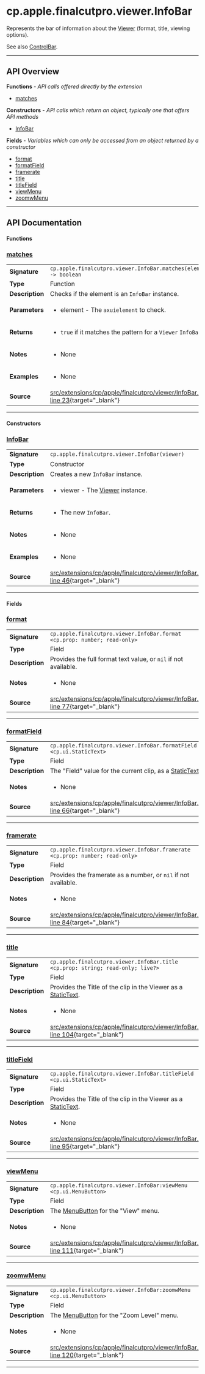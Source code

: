 # cp.apple.finalcutpro.viewer.InfoBar

Represents the bar of information about the [Viewer](cp.apple.finalcutpro.viewer.Viewer.md) (format, title, viewing options).

See also [ControlBar](cp.apple.finalcutpro.viewer.ControlBar.md).

---

## API Overview
**Functions** - _API calls offered directly by the extension_
 * [matches](#matches)

**Constructors** - _API calls which return an object, typically one that offers API methods_
 * [InfoBar](#infobar)

**Fields** - _Variables which can only be accessed from an object returned by a constructor_
 * [format](#format)
 * [formatField](#formatfield)
 * [framerate](#framerate)
 * [title](#title)
 * [titleField](#titlefield)
 * [viewMenu](#viewmenu)
 * [zoomwMenu](#zoomwmenu)


---

## API Documentation

#### Functions


### [matches](#matches)

|                                             |                                                                                     |
| --------------------------------------------|-------------------------------------------------------------------------------------|
| **Signature**                               | `cp.apple.finalcutpro.viewer.InfoBar.matches(element) -> boolean`                                                                    |
| **Type**                                    | Function                                                                     |
| **Description**                             | Checks if the element is an `InfoBar` instance.                                                                     |
| **Parameters**                              | <ul><li>element       - The `axuielement` to check.</li></ul> |
| **Returns**                                 | <ul><li>`true` if it matches the pattern for a `Viewer` `InfoBar`.</li></ul>          |
| **Notes**                                   | <ul><li>None</li></ul> |
| **Examples**                                | <ul><li>None</li></ul> |
| **Source**                                  | [src/extensions/cp/apple/finalcutpro/viewer/InfoBar.lua line 23](https://github.com/CommandPost/CommandPost/blob/develop/src/extensions/cp/apple/finalcutpro/viewer/InfoBar.lua#L23){target="_blank"} |

---

#### Constructors


### [InfoBar](#infobar)

|                                             |                                                                                     |
| --------------------------------------------|-------------------------------------------------------------------------------------|
| **Signature**                               | `cp.apple.finalcutpro.viewer.InfoBar(viewer)`                                                                    |
| **Type**                                    | Constructor                                                                     |
| **Description**                             | Creates a new `InfoBar` instance.                                                                     |
| **Parameters**                              | <ul><li>viewer       - The [Viewer](cp.apple.finalcutpro.viewer.Viewer.md) instance.</li></ul> |
| **Returns**                                 | <ul><li>The new `InfoBar`.</li></ul>          |
| **Notes**                                   | <ul><li>None</li></ul> |
| **Examples**                                | <ul><li>None</li></ul> |
| **Source**                                  | [src/extensions/cp/apple/finalcutpro/viewer/InfoBar.lua line 46](https://github.com/CommandPost/CommandPost/blob/develop/src/extensions/cp/apple/finalcutpro/viewer/InfoBar.lua#L46){target="_blank"} |

---

#### Fields


### [format](#format)

|                                             |                                                                                     |
| --------------------------------------------|-------------------------------------------------------------------------------------|
| **Signature**                               | `cp.apple.finalcutpro.viewer.InfoBar.format <cp.prop: number; read-only>`                                                                    |
| **Type**                                    | Field                                                                     |
| **Description**                             | Provides the full format text value, or `nil` if not available.                                                                     |
| **Notes**                                   | <ul><li>None</li></ul> |
| **Source**                                  | [src/extensions/cp/apple/finalcutpro/viewer/InfoBar.lua line 77](https://github.com/CommandPost/CommandPost/blob/develop/src/extensions/cp/apple/finalcutpro/viewer/InfoBar.lua#L77){target="_blank"} |

---


### [formatField](#formatfield)

|                                             |                                                                                     |
| --------------------------------------------|-------------------------------------------------------------------------------------|
| **Signature**                               | `cp.apple.finalcutpro.viewer.InfoBar.formatField <cp.ui.StaticText>`                                                                    |
| **Type**                                    | Field                                                                     |
| **Description**                             | The "Field" value for the current clip, as a [StaticText](cp.ui.StaticText.md)                                                                     |
| **Notes**                                   | <ul><li>None</li></ul> |
| **Source**                                  | [src/extensions/cp/apple/finalcutpro/viewer/InfoBar.lua line 66](https://github.com/CommandPost/CommandPost/blob/develop/src/extensions/cp/apple/finalcutpro/viewer/InfoBar.lua#L66){target="_blank"} |

---


### [framerate](#framerate)

|                                             |                                                                                     |
| --------------------------------------------|-------------------------------------------------------------------------------------|
| **Signature**                               | `cp.apple.finalcutpro.viewer.InfoBar.framerate <cp.prop: number; read-only>`                                                                    |
| **Type**                                    | Field                                                                     |
| **Description**                             | Provides the framerate as a number, or `nil` if not available.                                                                     |
| **Notes**                                   | <ul><li>None</li></ul> |
| **Source**                                  | [src/extensions/cp/apple/finalcutpro/viewer/InfoBar.lua line 84](https://github.com/CommandPost/CommandPost/blob/develop/src/extensions/cp/apple/finalcutpro/viewer/InfoBar.lua#L84){target="_blank"} |

---


### [title](#title)

|                                             |                                                                                     |
| --------------------------------------------|-------------------------------------------------------------------------------------|
| **Signature**                               | `cp.apple.finalcutpro.viewer.InfoBar.title <cp.prop: string; read-only; live?>`                                                                    |
| **Type**                                    | Field                                                                     |
| **Description**                             | Provides the Title of the clip in the Viewer as a [StaticText](cp.ui.StaticText.md).                                                                     |
| **Notes**                                   | <ul><li>None</li></ul> |
| **Source**                                  | [src/extensions/cp/apple/finalcutpro/viewer/InfoBar.lua line 104](https://github.com/CommandPost/CommandPost/blob/develop/src/extensions/cp/apple/finalcutpro/viewer/InfoBar.lua#L104){target="_blank"} |

---


### [titleField](#titlefield)

|                                             |                                                                                     |
| --------------------------------------------|-------------------------------------------------------------------------------------|
| **Signature**                               | `cp.apple.finalcutpro.viewer.InfoBar.titleField <cp.ui.StaticText>`                                                                    |
| **Type**                                    | Field                                                                     |
| **Description**                             | Provides the Title of the clip in the Viewer as a [StaticText](cp.ui.StaticText.md).                                                                     |
| **Notes**                                   | <ul><li>None</li></ul> |
| **Source**                                  | [src/extensions/cp/apple/finalcutpro/viewer/InfoBar.lua line 95](https://github.com/CommandPost/CommandPost/blob/develop/src/extensions/cp/apple/finalcutpro/viewer/InfoBar.lua#L95){target="_blank"} |

---


### [viewMenu](#viewmenu)

|                                             |                                                                                     |
| --------------------------------------------|-------------------------------------------------------------------------------------|
| **Signature**                               | `cp.apple.finalcutpro.viewer.InfoBar:viewMenu <cp.ui.MenuButton>`                                                                    |
| **Type**                                    | Field                                                                     |
| **Description**                             | The [MenuButton](cp.ui.MenuButton.md) for the "View" menu.                                                                     |
| **Notes**                                   | <ul><li>None</li></ul> |
| **Source**                                  | [src/extensions/cp/apple/finalcutpro/viewer/InfoBar.lua line 111](https://github.com/CommandPost/CommandPost/blob/develop/src/extensions/cp/apple/finalcutpro/viewer/InfoBar.lua#L111){target="_blank"} |

---


### [zoomwMenu](#zoomwmenu)

|                                             |                                                                                     |
| --------------------------------------------|-------------------------------------------------------------------------------------|
| **Signature**                               | `cp.apple.finalcutpro.viewer.InfoBar:zoomwMenu <cp.ui.MenuButton>`                                                                    |
| **Type**                                    | Field                                                                     |
| **Description**                             | The [MenuButton](cp.ui.MenuButton.md) for the "Zoom Level" menu.                                                                     |
| **Notes**                                   | <ul><li>None</li></ul> |
| **Source**                                  | [src/extensions/cp/apple/finalcutpro/viewer/InfoBar.lua line 120](https://github.com/CommandPost/CommandPost/blob/develop/src/extensions/cp/apple/finalcutpro/viewer/InfoBar.lua#L120){target="_blank"} |

---

